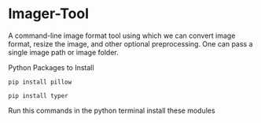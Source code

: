 # Imager-Tool
A command-line image format tool using which we can convert image format, resize the image, and other optional preprocessing. One can pass a single image path or image folder. 


Python Packages to Install
```
pip install pillow
```
```
pip install typer
```
Run this commands in the python terminal install these modules
